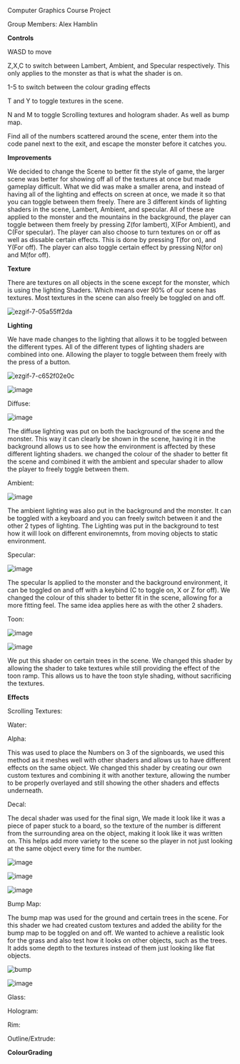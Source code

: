 Computer Graphics Course Project

Group Members:
Alex Hamblin


**Controls**

WASD to move

Z,X,C to switch between Lambert, Ambient, and Specular respectively. This only applies to the monster as that is what the shader is on. 

1-5 to switch between the colour grading effects

T and Y to toggle textures in the scene. 

N and M to toggle Scrolling textures and hologram shader. As well as bump map.


Find all of the numbers scattered around the scene, enter them into the code panel next to the exit, and escape the monster before it catches you.

**Improvements**

We decided to change the Scene to better fit the style of game, the larger scene was better for showing off all of the textures at once but made gameplay difficult. What we did was make a smaller arena, and instead of having all of the lighting and effects on screen at once, we made it so that you can toggle between them freely. 
There are 3 different kinds of lighting shaders in the scene, Lambert, Ambient, and specular. All of these are applied to the monster and the mountains in the background, the player can toggle between them freely by pressing Z(for lambert), X(For Ambient), and C(For specular).
The player can also choose to turn textures on or off as well as dissable certain effects. This is done by pressing T(for on), and Y(For off). The player can also toggle certain effect by pressing N(for on) and M(for off).

**Texture**

There are textures on all objects in the scene except for the monster, which is using the lighting Shaders. Which means over 90% of our scene has textures. Most textures in the scene can also freely be toggled on and off. 

![ezgif-7-05a55ff2da](https://github.com/user-attachments/assets/05440261-5bc5-43b2-b4fd-c6d541a69466)


**Lighting**

We have made changes to the lighting that allows it to be toggled between the different types. All of the different types of lighting shaders are combined into one. Allowing the player to toggle between them freely with the press of a button. 

![ezgif-7-c652f02e0c](https://github.com/user-attachments/assets/dfc2aa99-a12f-4cfe-a483-6eaaaac412cd)


![image](https://github.com/user-attachments/assets/14bcb3e4-9b62-4c0f-8585-1614194dc05d)



Diffuse:

![image](https://github.com/user-attachments/assets/92336e09-5628-4ac6-9c24-0184267f8673)


The diffuse lighting was put on both the background of the scene and the monster. This way it can clearly be shown in the scene, having it in the background allows us to see how the environment is affected by these different lighting shaders. we changed the colour of the shader to better fit the scene and combined it with the ambient and specular shader to allow the player to freely toggle between them.

Ambient:

![image](https://github.com/user-attachments/assets/21984089-0520-43dc-8b0e-aed6d49cf5aa)


The ambient lighting was also put in the background and the monster. It can be toggled with a keyboard and you can freely switch between it and the other 2 types of lighting. The Lighting was put in the background to test how it will look on different environemnts, from moving objects to static environment. 

Specular:

![image](https://github.com/user-attachments/assets/afeac47c-bee7-4641-9bf0-2e81b55ee9e6)


The specular Is applied to the monster and the background environment, it can be toggled on and off with a keybind (C to toggle on, X or Z for off). We changed the colour of this shader to better fit in the scene, allowing for a more fitting feel. The same idea applies here as with the other 2 shaders. 

Toon:

![image](https://github.com/user-attachments/assets/156734ea-8e66-4644-9757-1845b1f7897f)


![image](https://github.com/user-attachments/assets/7acc3653-11ac-4a6d-b535-032846152941)


We put this shader on certain trees in the scene. We changed this shader by allowing the shader to take textures while still providing the effect of the toon ramp. This allows us to have the toon style shading, without sacrificing the textures.

**Effects**

Scrolling Textures:


Water:

Alpha:

This was used to place the Numbers on 3 of the signboards, we used this method as it meshes well with other shaders and allows us to have different effects on the same object. We changed this shader by creating our own custom textures and combining it with another texture, allowing the number to be properly overlayed and still showing the other shaders and effects underneath. 


Decal:

The decal shader was used for the final sign, We made it look like it was a piece of paper stuck to a board, so the texture of the number is different from the surrounding area on the object, making it look like it was written on. This helps add more variety to the scene so the player in not just looking at the same object every time for the number. 

![image](https://github.com/user-attachments/assets/4d437bd1-7191-445e-899b-02c8bc2efb79)


![image](https://github.com/user-attachments/assets/3c05f884-71a2-4a45-b190-13b4de0e0de0)

![image](https://github.com/user-attachments/assets/2a98b46e-3d76-40c6-aa28-8c78d4893f5f)


Bump Map:

The bump map was used for the ground and certain trees in the scene. For this shader we had created custom textures and added the ability for the bump map to be toggled on and off. We wanted to achieve a realistic look for the grass and also test how it looks on other objects, such as the trees. It adds some depth to the textures instead of them just looking like flat objects. 

![bump](https://github.com/user-attachments/assets/decd336b-8896-451b-b6a2-ec0b0bae6d41)


![image](https://github.com/user-attachments/assets/7517f0b9-7507-4e69-8377-489b42bffbab)

Glass:

Hologram: 

Rim:

Outline/Extrude:

**ColourGrading**

